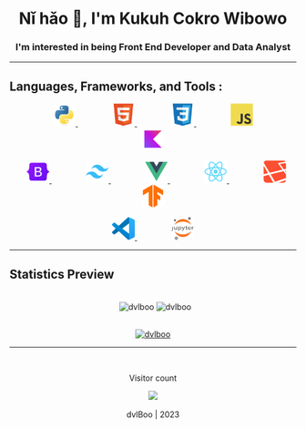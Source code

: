 <h1 align="center">Nǐ hǎo 👋, I'm Kukuh Cokro Wibowo</h1>
<h3 align="center">I'm interested in being Front End Developer and Data Analyst</h3>

<hr>

## Languages, Frameworks, and Tools :
<p align="center"> 
  <a style="margin: 5px 30px" href="https://www.w3schools.com/python/" target="_blank" rel="noreferrer"> 
  	<img src="https://raw.githubusercontent.com/devicons/devicon/master/icons/python/python-original.svg" alt="python" width="40" height="40"/> 
  </a>
  <a style="margin: 5px 30px" href="https://www.w3.org/html/" target="_blank" rel="noreferrer"> 
  	<img src="https://raw.githubusercontent.com/devicons/devicon/master/icons/html5/html5-original.svg" alt="html5" width="40" height="40"/> 
  </a> 
  <a style="margin: 5px 30px" href="https://www.w3schools.com/css/" target="_blank" rel="noreferrer"> 
  	<img src="https://raw.githubusercontent.com/devicons/devicon/master/icons/css3/css3-original.svg" alt="css3" width="40" height="40"/> 
  </a> 
  <a style="margin: 5px 30px" href="https://www.w3schools.com/js/" target="_blank" rel="noreferrer"> 
  	<img src="https://raw.githubusercontent.com/devicons/devicon/master/icons/javascript/javascript-original.svg" alt="javascript" width="40" height="40"/> 
  </a>
  <a style="margin: 5px 30px" href="https://www.w3schools.com/kotlin/" target="_blank" rel="noreferrer"> 
  	<img src="https://raw.githubusercontent.com/devicons/devicon/master/icons/kotlin/kotlin-original.svg" alt="kotlin" width="40" height="40"/> 
  </a>
</p>

<p align="center"> 
  <a style="margin: 5px 30px" href="https://getbootstrap.com" target="_blank" rel="noreferrer"> 
  	<img src="https://raw.githubusercontent.com/devicons/devicon/master/icons/bootstrap/bootstrap-original.svg" alt="bootstrap" width="40" height="40"/> 
  </a>
  <a style="margin: 5px 30px" href="https://tailwindcss.com/" target="_blank" rel="noreferrer"> 
  	<img src="https://raw.githubusercontent.com/devicons/devicon/master/icons/tailwindcss/tailwindcss-plain.svg" alt="tailwind" width="40" height="40"/> 
  </a> 
  <a style="margin: 5px 30px" href="https://vuejs.org/" target="_blank" rel="noreferrer"> 
  	<img src="https://raw.githubusercontent.com/devicons/devicon/master/icons/vuejs/vuejs-original.svg" alt="vuejs" width="40" height="40"/> 
  </a>
  <a style="margin: 5px 30px" href="https://reactjs.org/" target="_blank" rel="noreferrer"> 
  	<img src="https://raw.githubusercontent.com/devicons/devicon/master/icons/react/react-original.svg" alt="reactjs" width="40" height="40"/> 
  </a>
  <a style="margin: 5px 30px" href="https://laravel.com/" target="_blank" rel="noreferrer"> 
  	<img src="https://raw.githubusercontent.com/devicons/devicon/master/icons/laravel/laravel-plain.svg" alt="laravel" width="40" height="40"/> 
  </a>
  <a style="margin: 5px 30px" href="https://www.tensorflow.org/" target="_blank" rel="noreferrer"> 
  	<img src="https://raw.githubusercontent.com/devicons/devicon/master/icons/tensorflow/tensorflow-original.svg" alt="tensorflow" width="40" height="40"/> 
  </a>
</p>

<p align="center">
	<a style="margin: 5px 30px" href="https://code.visualstudio.com/" target="_blank" rel="noreferrer"> 
  	<img src="https://raw.githubusercontent.com/devicons/devicon/master/icons/vscode/vscode-original.svg" alt="vscode" width="40" height="40"/> 
  </a>
	<a style="margin: 5px 30px" href="https://code.visualstudio.com/" target="_blank" rel="noreferrer"> 
  	<img src="https://raw.githubusercontent.com/devicons/devicon/master/icons/jupyter/jupyter-original-wordmark.svg" alt="jupyter" width="40" height="40"/> 
  </a>
</p>

<hr>

## Statistics Preview
<p align="center">
	<br/> &nbsp;
	<img align="center" src="https://github-readme-stats-eight-theta.vercel.app/api/top-langs?username=dvlboo&show_icons=true&locale=en&layout=compact&theme=midnight-purple" alt="dvlboo" height="120px"/>
	<img align="center" src="https://github-readme-stats-eight-theta.vercel.app/api?username=dvlboo&show_icons=true&locale=en&theme=midnight-purple&include_all_commits=true&count_private=true" alt="dvlboo" height="120px"/>
</p>


<div align="center">
	<br/>
	<a href="https://git.io/streak-stats">
	<img src="https://github-readme-streak-stats.herokuapp.com?user=dvlboo&theme=midnight-purple&hide_border=true" alt="dvlboo" />
	</a>
</div>

<hr>

<div align="center"> 
	<br/>
	<p>Visitor count</p>
	<a href="https://github.com/dvlboo">
  	<img src="https://profile-counter.glitch.me/dvlboo/count.svg" />
	</a>
	<p>dvlBoo | 2023</p>
</div>
